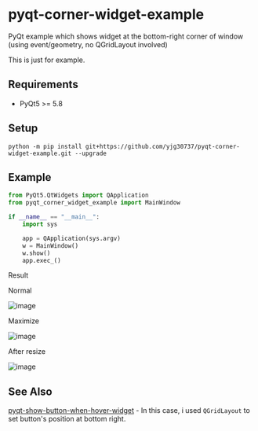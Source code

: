 # pyqt-corner-widget-example
PyQt example which shows widget at the bottom-right corner of window (using event/geometry, no QGridLayout involved)

This is just for example.

## Requirements
* PyQt5 >= 5.8

## Setup
`python -m pip install git+https://github.com/yjg30737/pyqt-corner-widget-example.git --upgrade`

## Example
```python
from PyQt5.QtWidgets import QApplication
from pyqt_corner_widget_example import MainWindow

if __name__ == "__main__":
    import sys

    app = QApplication(sys.argv)
    w = MainWindow()
    w.show()
    app.exec_()
```

Result

Normal

![image](https://user-images.githubusercontent.com/55078043/171563818-a3fcae10-128c-42b9-b182-a8e9f1c3b0f1.png)

Maximize

![image](https://user-images.githubusercontent.com/55078043/171563860-be8be3b9-03d1-4a4c-a78d-47fef1fd58b0.png)

After resize

![image](https://user-images.githubusercontent.com/55078043/171563885-59a07dcf-3848-44fc-a709-f70188709d4f.png)

## See Also
<a href="https://github.com/yjg30737/pyqt-show-button-when-hover-widget.git">pyqt-show-button-when-hover-widget</a> - In this case, i used `QGridLayout` to set button's position at bottom right.  



